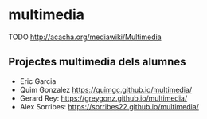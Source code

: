 # multimedia

TODO http://acacha.org/mediawiki/Multimedia

## Projectes multimedia dels alumnes

- Eric Garcia
- Quim Gonzalez https://quimgc.github.io/multimedia/
- Gerard Rey: https://greygonz.github.io/multimedia/
- Alex Sorribes: https://sorribes22.github.io/multimedia/
